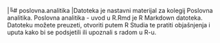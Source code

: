 |╚# poslovna.analitika
|Datoteka je nastavni materijal za kolegij Poslovna analitika.
Poslovna analitika - uvod u R.Rmd je R Markdown datoteka.
Datoteku možete preuzeti, otvoriti putem R Studia te pratiti objašnjenja i uputa kako bi se podsjetili ili upoznali s radom u R-u.
